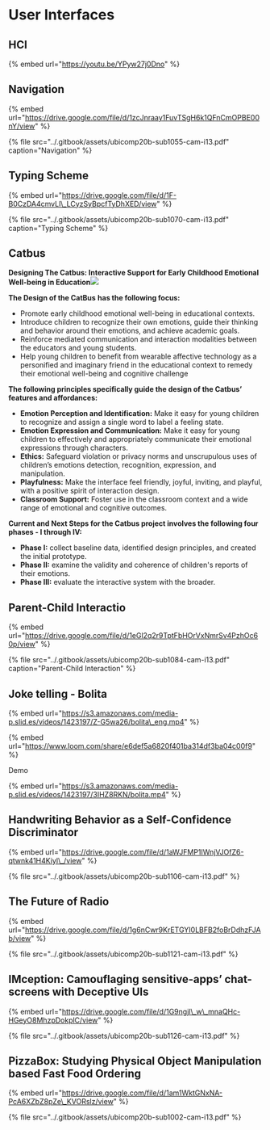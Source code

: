 # User Interfaces

## HCI

{% embed url="https://youtu.be/YPyw27j0Dno" %}

## Navigation

{% embed url="https://drive.google.com/file/d/1zcJnraay1FuvTSgH6k1QFnCmOPBE00nY/view" %}

{% file src="../.gitbook/assets/ubicomp20b-sub1055-cam-i13.pdf" caption="Navigation" %}

## Typing Scheme

{% embed url="https://drive.google.com/file/d/1F-B0CzDA4cmvLl\_LCyzSyBpcfTyDhXED/view" %}

{% file src="../.gitbook/assets/ubicomp20b-sub1070-cam-i13.pdf" caption="Typing Scheme" %}

## Catbus

**Designing The Catbus: Interactive Support for Early Childhood Emotional Well-being in Education**![](https://s3.amazonaws.com/media-p.slid.es/uploads/1424859/images/7687570/pasted-from-clipboard.png)

**The Design of the CatBus** **has the following focus:**

* Promote early childhood emotional well-being in educational contexts.
* Introduce children to recognize their own emotions, guide their thinking and behavior around their emotions, and achieve academic goals.
* Reinforce mediated communication and interaction modalities between the educators and young students.
* Help young children to benefit from wearable affective technology as a personified and imaginary friend in the educational context to remedy their emotional well-being and cognitive challenge



**The following principles specifically guide the design of the Catbus’ features and affordances:**

* **Emotion Perception and Identification:** Make it easy for young children to recognize and assign a single word to label a feeling state.
* **Emotion Expression and Communication:** Make it easy for young children to effectively and appropriately communicate their emotional expressions through characters.
* **Ethics:** Safeguard violation or privacy norms and unscrupulous uses of children’s emotions detection, recognition, expression, and manipulation.
* **Playfulness:** Make the interface feel friendly, joyful, inviting, and playful, with a positive spirit of interaction design.
* **Classroom Support:** Foster use in the classroom context and a wide range of emotional and cognitive outcomes.

**Current and Next Steps for the Catbus project involves the following four phases - I through IV:**

* **Phase I:** collect baseline data, identified design principles, and created the initial prototype.
* **Phase II:** examine the validity and coherence of children's reports of their emotions.
* **Phase III:** evaluate the interactive system with the broader.

## Parent-Child Interactio

{% embed url="https://drive.google.com/file/d/1eGl2q2r9TptFbHOrVxNmrSv4PzhOc60p/view" %}

{% file src="../.gitbook/assets/ubicomp20b-sub1084-cam-i13.pdf" caption="Parent-Child Interaction" %}

## Joke telling - Bolita

{% embed url="https://s3.amazonaws.com/media-p.slid.es/videos/1423197/Z-G5wa26/bolita\_eng.mp4" %}

{% embed url="https://www.loom.com/share/e6def5a6820f401ba314df3ba04c00f9" %}

Demo

{% embed url="https://s3.amazonaws.com/media-p.slid.es/videos/1423197/3IHZ8RKN/bolita.mp4" %}

## Handwriting Behavior as a Self-Confidence Discriminator

{% embed url="https://drive.google.com/file/d/1aWJFMP1IWnjVJOfZ6-qtwnk41H4Kiyl\_/view" %}

{% file src="../.gitbook/assets/ubicomp20b-sub1106-cam-i13.pdf" %}

## The Future of Radio

{% embed url="https://drive.google.com/file/d/1g6nCwr9KrETGYI0LBFB2foBrDdhzFJAb/view" %}

{% file src="../.gitbook/assets/ubicomp20b-sub1121-cam-i13.pdf" %}

## IMception: Camouflaging sensitive-apps’ chat-screens with Deceptive UIs

{% embed url="https://drive.google.com/file/d/1G9ngjl\_w\_mnaQHc-HGeyO8MhzpDokplC/view" %}

{% file src="../.gitbook/assets/ubicomp20b-sub1126-cam-i13.pdf" %}

## PizzaBox: Studying Physical Object Manipulation based Fast Food Ordering

{% embed url="https://drive.google.com/file/d/1am1WktGNxNA-PcA6XZbZ8pZe\_KVORslz/view" %}

{% file src="../.gitbook/assets/ubicomp20b-sub1002-cam-i13.pdf" %}



